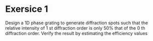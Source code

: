 # Exersice 1

Design a 1D phase grating to generate diffraction spots such that the
relative intensity of 1 st diffraction order is only 50% that of the 0 th diffraction
order. Verify the result by estimating the efficiency values

